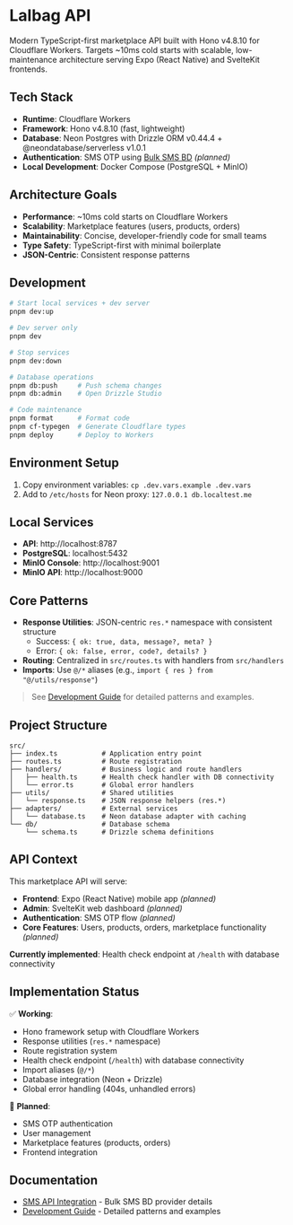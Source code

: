 # Lalbag API

Modern TypeScript-first marketplace API built with Hono v4.8.10 for Cloudflare Workers. Targets ~10ms cold starts with scalable, low-maintenance architecture serving Expo (React Native) and SvelteKit frontends.

## Tech Stack

- **Runtime**: Cloudflare Workers
- **Framework**: Hono v4.8.10 (fast, lightweight)
- **Database**: Neon Postgres with Drizzle ORM v0.44.4 + @neondatabase/serverless v1.0.1
- **Authentication**: SMS OTP using [Bulk SMS BD](docs/sms-api.md) _(planned)_
- **Local Development**: Docker Compose (PostgreSQL + MinIO)

## Architecture Goals

- **Performance**: ~10ms cold starts on Cloudflare Workers
- **Scalability**: Marketplace features (users, products, orders)
- **Maintainability**: Concise, developer-friendly code for small teams
- **Type Safety**: TypeScript-first with minimal boilerplate
- **JSON-Centric**: Consistent response patterns

## Development

```bash
# Start local services + dev server
pnpm dev:up

# Dev server only
pnpm dev

# Stop services
pnpm dev:down

# Database operations
pnpm db:push     # Push schema changes
pnpm db:admin    # Open Drizzle Studio

# Code maintenance
pnpm format      # Format code
pnpm cf-typegen  # Generate Cloudflare types
pnpm deploy      # Deploy to Workers
```

## Environment Setup

1. Copy environment variables: `cp .dev.vars.example .dev.vars`
2. Add to `/etc/hosts` for Neon proxy: `127.0.0.1 db.localtest.me`

## Local Services

- **API**: http://localhost:8787
- **PostgreSQL**: localhost:5432
- **MinIO Console**: http://localhost:9001
- **MinIO API**: http://localhost:9000

## Core Patterns

- **Response Utilities**: JSON-centric `res.*` namespace with consistent structure
  - Success: `{ ok: true, data, message?, meta? }`
  - Error: `{ ok: false, error, code?, details? }`
- **Routing**: Centralized in `src/routes.ts` with handlers from `src/handlers`
- **Imports**: Use `@/*` aliases (e.g., `import { res } from "@/utils/response"`)

> See [Development Guide](docs/development.md) for detailed patterns and examples.

## Project Structure

```
src/
├── index.ts           # Application entry point
├── routes.ts          # Route registration
├── handlers/          # Business logic and route handlers
│   ├── health.ts      # Health check handler with DB connectivity
│   └── error.ts       # Global error handlers
├── utils/             # Shared utilities
│   └── response.ts    # JSON response helpers (res.*)
├── adapters/          # External services
│   └── database.ts    # Neon database adapter with caching
└── db/                # Database schema
    └── schema.ts      # Drizzle schema definitions
```

## API Context

This marketplace API will serve:

- **Frontend**: Expo (React Native) mobile app _(planned)_
- **Admin**: SvelteKit web dashboard _(planned)_
- **Authentication**: SMS OTP flow _(planned)_
- **Core Features**: Users, products, orders, marketplace functionality _(planned)_

**Currently implemented**: Health check endpoint at `/health` with database connectivity

## Implementation Status

✅ **Working**:

- Hono framework setup with Cloudflare Workers
- Response utilities (`res.*` namespace)
- Route registration system
- Health check endpoint (`/health`) with database connectivity
- Import aliases (`@/*`)
- Database integration (Neon + Drizzle)
- Global error handling (404s, unhandled errors)

🚧 **Planned**:

- SMS OTP authentication
- User management
- Marketplace features (products, orders)
- Frontend integration

## Documentation

- [SMS API Integration](docs/sms-api.md) - Bulk SMS BD provider details
- [Development Guide](docs/development.md) - Detailed patterns and examples

